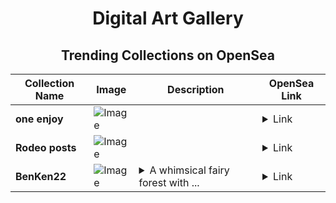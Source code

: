 <div align="center">

# Digital Art Gallery

## Trending Collections on OpenSea

| Collection Name                       | Image                                                                                     | Description                       | OpenSea Link                                                                                          |
|---------------------------------------|-------------------------------------------------------------------------------------------|-----------------------------------|--------------------------------------------------------------------------------------------------------|
| **one enjoy** | ![Image](https://i.seadn.io/s/raw/files/f7041fcb9860e94150498223c096e668.png?w=500&auto=format?w=200&auto=format) |  | <details><summary>Link</summary>[one enjoy](https://opensea.io/collection/one-enjoy-2)</details> |
| **Rodeo posts** | ![Image](https://i.seadn.io/s/raw/files/d5d743e4c7a81d9efe7ef6a481c68961.png?w=500&auto=format?w=200&auto=format) |  | <details><summary>Link</summary>[Rodeo posts](https://opensea.io/collection/rodeo-posts-2622)</details> |
| **BenKen22** | ![Image](https://i.seadn.io/s/raw/files/9b241ba87fabcf089fde1f9ac87ad793.png?w=500&auto=format?w=200&auto=format) | <details><summary>A whimsical fairy forest with ...</summary>A whimsical fairy forest with glowing mushrooms, delicate fairies, and enchanted trees.</details> | <details><summary>Link</summary>[BenKen22](https://opensea.io/collection/benken22)</details> |

</div>